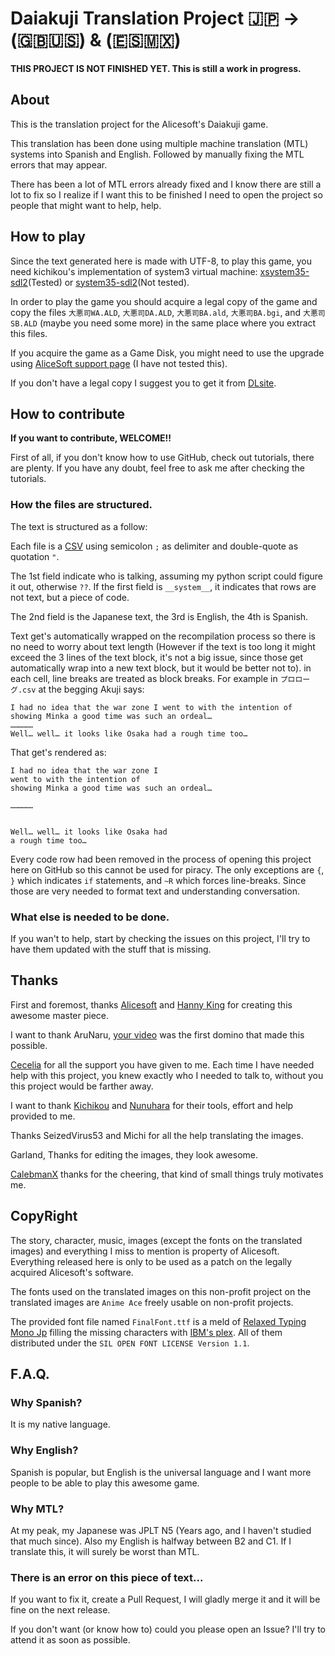 # Daiakuji Translation Project 🇯🇵 → (🇬🇧🇺🇸) & (🇪🇸🇲🇽)

**THIS PROJECT IS NOT FINISHED YET. This is still a work in progress.**

## About

This is the translation project for the Alicesoft's Daiakuji game.

This translation has been done using multiple machine translation (MTL) systems into Spanish and English. Followed by manually fixing the MTL errors that may appear.

There has been a lot of MTL errors already fixed and I know there are still a lot to fix so I realize if I want this to be finished I need to open the project so people that might want to help, help.

## How to play

Since the text generated here is made with UTF-8, to play this game, you need kichikou's implementation of system3 virtual machine: [xsystem35-sdl2](https://github.com/kichikuou/xsystem35-sdl2)(Tested) or [system35-sdl2](https://github.com/kichikuou/system3-sdl2)(Not tested).

In order to play the game you should acquire a legal copy of the game and copy the files
`大悪司WA.ALD`,
`大悪司DA.ALD`,
`大悪司BA.ald`,
`大悪司BA.bgi`, and
`大悪司SB.ALD`
(maybe you need some more)
in the same place where you extract this files.

If you acquire the game as a Game Disk, you might need to use the upgrade using [AliceSoft support page](https://www.alicesoft.com/support/new_akuji.html) (I have not tested this).

If you don't have a legal copy I suggest you to get it from [DLsite](https://www.dlsite.com/pro/work/=/product_id/VJ003877.html).

## How to contribute

**If you want to contribute, WELCOME!!**

First of all, if you don't know how to use GitHub, check out tutorials, there are plenty.
If you have any doubt, feel free to ask me after checking the tutorials.

### How the files are structured.

The text is structured as a follow:

Each file is a [CSV](https://en.wikipedia.org/wiki/Comma-separated_values) using semicolon `;` as delimiter and double-quote as quotation `"`.

The 1st field indicate who is talking, assuming my python script could figure it out, otherwise `??`. If the first field is `__system__`, it indicates that rows are not text, but a piece of code.

The 2nd field is the Japanese text, the 3rd is English, the 4th is Spanish.

Text get's automatically wrapped on the recompilation process so there is no need to worry about text length (However if the text is too long it might exceed the 3 lines of the text block, it's not a big issue, since those get automatically wrap into a new text block, but it would be better not to).
in each cell, line breaks are treated as block breaks. For example in `プロローグ.csv` at the begging Akuji says:

```
I had no idea that the war zone I went to with the intention of showing Minka a good time was such an ordeal…
……………
Well… well… it looks like Osaka had a rough time too…
```

That get's rendered as:

```
I had no idea that the war zone I
went to with the intention of
showing Minka a good time was such an ordeal…
```

```
……………


```

```
Well… well… it looks like Osaka had
a rough time too…

```

Every code row had been removed in the process of opening this project here on GitHub so this cannot be used for piracy.
The only exceptions are `{`, `}` which indicates `if` statements, and `~R` which forces line-breaks.
Since those are very needed to format text and understanding conversation.

### What else is needed to be done.

If you wan't to help, start by checking the issues on this project, I'll try to have them updated with the stuff that is missing.

## Thanks

First and foremost, thanks [Alicesoft](https://www.alicesoft.com/) and [Hanny King](https://x.com/hanny_king) for creating this awesome master piece.

I want to thank AruNaru, [your video](https://www.youtube.com/watch?v=RV37EIVDhpc) was the first domino that made this possible.

[Cecelia](https://www.youtube.com/@CeceliaIsAWeeb) for all the support you have given to me. Each time I have needed help with this project, you knew exactly who I needed to talk to, without you this project would be farther away.

I want to thank
[Kichikou](https://github.com/kichikuou) and [Nunuhara](https://github.com/nunuhara)
for their tools, effort and help provided to me.

Thanks SeizedVirus53 and Michi for all the help translating the images.

Garland, Thanks for editing the images, they look awesome.

[CalebmanX](https://www.youtube.com/@CalebmanX) thanks for the cheering, that kind of small things truly motivates me.

## CopyRight

The story, character, music, images (except the fonts on the translated images) and everything I miss to mention is property of Alicesoft.
Everything released here is only to be used as a patch on the legally acquired Alicesoft's software.

The fonts used on the translated images on this non-profit project on the translated images are `Anime Ace` freely usable on non-profit projects.

The provided font file named `FinalFont.ttf` is a meld of [Relaxed Typing Mono Jp](https://github.com/mshioda/relaxed-typing-mono-jp) filling the missing characters with [IBM's plex](https://github.com/IBM/plex). All of them distributed under the `SIL OPEN FONT LICENSE Version 1.1`.

## F.A.Q.

### Why Spanish?

It is my native language.

### Why English?

Spanish is popular, but English is the universal language and I want more people to be able to play this awesome game.

### Why MTL?

At my peak, my Japanese was JPLT N5 (Years ago, and I haven't studied that much since).
Also my English is halfway between B2 and C1. If I translate this, it will surely be worst than MTL.

### There is an error on this piece of text...

If you want to fix it, create a Pull Request, I will gladly merge it and it will be fine on the next release.

If you don't want (or know how to) could you please open an Issue? I'll try to attend it as soon as possible.


